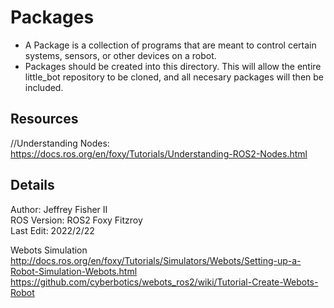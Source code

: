 # Packages
- A Package is a collection of programs that are meant to control certain systems, sensors, or other devices on a robot.
- Packages should be created into this directory. This will allow the entire little_bot repository to be cloned, and all necesary packages will then be included.

## Resources
//Understanding Nodes: https://docs.ros.org/en/foxy/Tutorials/Understanding-ROS2-Nodes.html  

## Details
Author: Jeffrey Fisher II  
ROS Version: ROS2 Foxy Fitzroy  
Last Edit: 2022/2/22 


Webots Simulation
http://docs.ros.org/en/foxy/Tutorials/Simulators/Webots/Setting-up-a-Robot-Simulation-Webots.html
https://github.com/cyberbotics/webots_ros2/wiki/Tutorial-Create-Webots-Robot